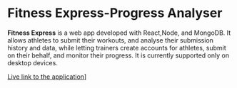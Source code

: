 Fitness Express-Progress Analyser
======
**Fitness Express** is a web app developed with React,Node, and MongoDB. It allows athletes to submit their workouts, and analyse their submission history and data, while letting trainers create accounts for athletes, submit on their behalf, and monitor their progress. It is currently supported only on desktop devices. 

[Live link to the application](https://powerful-atoll-01695.herokuapp.com/)] 
